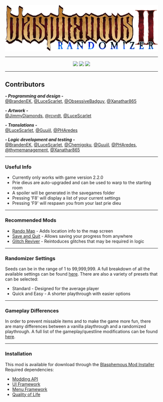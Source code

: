 <div align="center">
  <!-- Logo by JimmyDiamonds -->
  <img src="LOGO.png">
</div>

---

<div align="center">
  <img src="https://img.shields.io/github/v/release/BrandenEK/BlasII.Randomizer?style=for-the-badge&color=2857AB">
  <img src="https://img.shields.io/github/last-commit/BrandenEK/BlasII.Randomizer?style=for-the-badge&color=AB2857">
  <img src="https://img.shields.io/github/downloads/BrandenEK/BlasII.Randomizer/total?style=for-the-badge&color=57AB28">
</div>

---

## Contributors

***- Programming and design -*** <br>
[@BrandenEK](https://github.com/BrandenEK), [@LuceScarlet](https://github.com/LuceScarlet), [@ObsessiveBadguy](https://github.com/ObsessiveBadguy), [@Xanathar865](https://github.com/Xanathar865)

***- Artwork -*** <br>
[@JimmyDiamonds](https://github.com/JimmyDiamonds), [@rcvrdt](https://github.com/rcvrdt), [@LuceScarlet](https://github.com/LuceScarlet)
<!-- Expected: Luce -->

***- Translations -*** <br>
[@LuceScarlet](https://github.com/LuceScarlet), [@Guuiil](https://github.com/Guuiil), [@PHAredes](https://github.com/PHAredes)
<!-- Expected: Elton -->

***- Logic development and testing -*** <br>
[@BrandenEK](https://github.com/BrandenEK), [@LuceScarlet](https://github.com/LuceScarlet), [@Chemigoku](https://github.com/Chemigoku), [@Guuiil](https://github.com/Guuiil), [@PHAredes](https://github.com/PHAredes), [@thymemanagement](https://github.com/thymemanagement), [@Xanathar865](https://github.com/Xanathar865)

---

### Useful Info
- Currently only works with game version 2.2.0
- Prie dieus are auto-upgraded and can be used to warp to the starting room
- A spoiler will be generated in the savegames folder
- Pressing 'F8' will display a list of your current settings
- Pressing 'F9' will respawn you from your last prie dieu

---

### Recommended Mods
- [Rando Map](https://github.com/BrandenEK/BlasII.Randomizer.MapTracker) - Adds location info to the map screen
- [Save and Quit](https://github.com/BrandenEK/BlasII.SaveAndQuit) - Allows saving your progress from anywhere
- [Glitch Reviver](https://github.com/BrandenEK/BlasII.GlitchReviver) - Reintoduces glitches that may be required in logic

---

### Randomizer Settings
Seeds can be in the range of 1 to 99,999,999.  A full breakdown of all the available settings can be found [here](SETTINGS.md).  There are also a variety of presets that can be selected:
- Standard - Designed for the average player
- Quick and Easy - A shorter playthrough with easier options

---

### Gameplay Differences
In order to prevent missable items and to make the game more fun, there are many differences between a vanilla playthrough and a randomized playthrough.  A full list of the gameplay/questline modifications can be found [here](GAMEPLAY.md).

---

### Installation
This mod is available for download through the [Blasphemous Mod Installer](https://github.com/BrandenEK/Blasphemous.Modding.Installer) <br>
Required dependencies:
- [Modding API](https://github.com/BrandenEK/BlasII.ModdingAPI)
- [UI Framework](https://github.com/BrandenEK/BlasII.Framework.UI)
- [Menu Framework](https://github.com/BrandenEK/BlasII.Framework.Menus)
- [Quality of Life](https://github.com/BrandenEK/BlasII.QualityOfLife)
